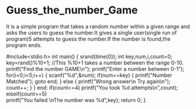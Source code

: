 # Guess_the_number_Game
It is a simple program that takes a random number within a given range and asks the users to guess the number.It gives a single user(single run of program)5 attempts to guess the number.If the number is found,the program ends.


#include<stdio.h>
int main()
{
	srand(time(0));
    int key,num,i,count=0;
    key=rand()%10+1;  //This %10+1 takes a number between the range 0-10.
    printf("Find the number GAME\n");
    printf("Enter a number between 0-1");
    for(i=0;i<5;i++)
    {
    	scanf("%d",&num);
    	if(num==key)
        {
			printf("Number Matched");
			goto end;
        }
        else
        {
            printf("Wrong answer\n Try again\n");
            count++;
        }
    }
    end:
        if(count<=4)
            printf("You took %d attempts\n",count);
        elseif(count==5)    
        printf("You failed \nThe number was %d",key);
    return 0;
}
